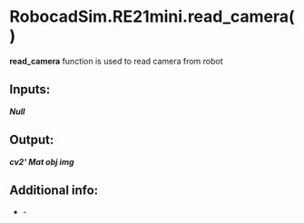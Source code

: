 <h1> RobocadSim.RE21mini.read_camera()  </h1>
  
<strong>read_camera</strong> function is used to read camera from robot  
  
<h2><strong> Inputs: </strong></h2>  
<strong><em>Null</em></strong>
  
<h2><strong> Output: </strong></h2>
<strong><em>cv2' Mat obj img</em></strong> 

<h2><strong> Additional info: </strong></h2>
<ul>
<li>-</li>
</ul>
